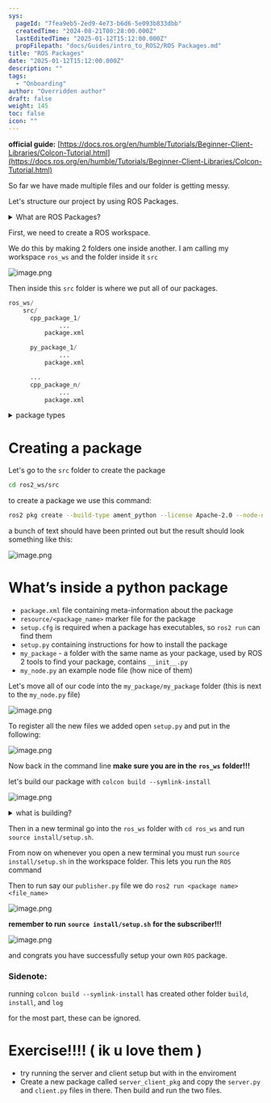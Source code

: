 ```yaml
---
sys:
  pageId: "7fea9eb5-2ed9-4e73-b6d6-5e093b833dbb"
  createdTime: "2024-08-21T00:28:00.000Z"
  lastEditedTime: "2025-01-12T15:12:00.000Z"
  propFilepath: "docs/Guides/intro_to_ROS2/ROS Packages.md"
title: "ROS Packages"
date: "2025-01-12T15:12:00.000Z"
description: ""
tags:
  - "Onboarding"
author: "Overridden author"
draft: false
weight: 145
toc: false
icon: ""
---
```


**official guide:** [https://docs.ros.org/en/humble/Tutorials/Beginner-Client-Libraries/Colcon-Tutorial.html](https://docs.ros.org/en/humble/Tutorials/Beginner-Client-Libraries/Colcon-Tutorial.html)

So far we have made multiple files and our folder is getting messy.

Let's structure our project by using ROS Packages.

<details>

<summary>What are ROS Packages?</summary>

ROS Packages are, as the name implies, packages of code that are highly sharable between ROS developers.

They consist of a folder, `package.xml` file, and source code

```python
      cpp_package_1/
		      ... imagine much code files here ..
          package.xml
```

</details>

First, we need to create a ROS workspace.

We do this by making 2 folders one inside another. I am calling my workspace `ros_ws` and the folder inside it `src`

![image.png](https://prod-files-secure.s3.us-west-2.amazonaws.com/d518164a-d88e-44d1-a4ee-3adb3bd8bce0/70706947-fd18-4537-a67b-e12946812d31/image.png?X-Amz-Algorithm=AWS4-HMAC-SHA256&X-Amz-Content-Sha256=UNSIGNED-PAYLOAD&X-Amz-Credential=ASIAZI2LB466QRQ5HRZJ%2F20250307%2Fus-west-2%2Fs3%2Faws4_request&X-Amz-Date=20250307T230140Z&X-Amz-Expires=3600&X-Amz-Security-Token=IQoJb3JpZ2luX2VjEAYaCXVzLXdlc3QtMiJHMEUCIBfG0WIx%2BRFsvAt4RjsS5ZsqH%2Bk31%2FUSvhHrmiJfbsrhAiEAtR0EK0UIJXCF5vwdw0FzuA9yry2P73UIUvBKPIG%2BuVsq%2FwMITxAAGgw2Mzc0MjMxODM4MDUiDADiYk170JG5gpWIhyrcA885rMa1ar06CF3Ab3x1BzxcWCVJ1FYcCMrPTC4%2FY0apH8A28KnpWhmlGcNaNGySRKolrjH9JAvhMAMVc0I7EFzp1aS4ZkWGoum9nFJrWh1UKfNoqQdqfFnzOimCG%2FCEELpU7HqoXBtpGbtUMBAWmEZu24Er7xTnY1PCgV4cMBqREYcKgzIeKoaGlQbH8wrd2Sw0p2XMX6C%2BfgSjYXBKuWMwZtTKRTeaux2YgrgZR8PmQcYhFVBUZILjyJL8EE0SgiywWfBcisv3Owal%2BORE8Qw5MBeQ6w2LwyEtZUVYc4UDVzD9ia3sWmeCF4ZsnyQV7DBaO6F7HAM9Lu%2FiAwcWuBwacJC%2B6IF80hzlw81g%2FmCgTjkHCqdXsNbfSAUI%2BjHvkbEdFOgy%2FUDtbpMRLATIvAft1eDk6sgxrhDi3%2BkqmtjP8008L5l748ApWtcMNCjPM0HLXprTCwru1H9OV6RphpKo90UMl%2BFvLM35YNQ8lGkyXYRoENXDRlzmQekMliJQVmD8tNDxrexvc8MwhLHbazDxpNq47I7n%2BgTfhfEK%2BXDcFk7gW1IWHgIXB1ZdfeBS9tmxJJnxidxBC0PoLqGF%2B9G15az80nV3J56Qd%2BNqY5Z9Y3xm7YhzjN26VFOBMLverb4GOqUBTUgi05iqD0uqwKI1FrglrmfM%2F5S4%2BIFNZ8mXu4h90WKA6mJ61cZLozrc4exdn5NwwvL3dMAO0F2Ab83XZ9HIYRDl3GNoidaNBzwA%2FokPEeEAu%2B5rKjQtvDy%2B8dSmCf2Jh2banBipAj87MkQr2FHu78%2BO59qZVwcTY8yDUDVABq%2FNHEHv%2BEtF2z7sQO0MIgX8HUayxtmfhlNgi82C5eVKnwHQquew&X-Amz-Signature=18837e5ef4e5ac9cbdf1f3070fe1149d845d0dc86c2f431ad514f1b467cdf444&X-Amz-SignedHeaders=host&x-id=GetObject)

Then inside this `src` folder is where we put all of our packages.

```python
ros_ws/
    src/
      cpp_package_1/
		      ...
          package.xml

      py_package_1/
		      ...
          package.xml

      ...
      cpp_package_n/
		      ...
          package.xml

```

<details>

<summary>package types</summary>

packages can be either `C++` or python.

the intern file structure is different for each but for this guide we will stick to creating python packages

</details>

# Creating a package

Let's go to the `src` folder to create the package

```bash
cd ros2_ws/src
```

to create a package we use this command:

```bash
ros2 pkg create --build-type ament_python --license Apache-2.0 --node-name my_node my_package
```

a bunch of text should have been printed out but the result should look something like this:

![image.png](https://prod-files-secure.s3.us-west-2.amazonaws.com/d518164a-d88e-44d1-a4ee-3adb3bd8bce0/e6cf1e3f-8512-4a3e-b131-079f800bf3e8/image.png?X-Amz-Algorithm=AWS4-HMAC-SHA256&X-Amz-Content-Sha256=UNSIGNED-PAYLOAD&X-Amz-Credential=ASIAZI2LB466QRQ5HRZJ%2F20250307%2Fus-west-2%2Fs3%2Faws4_request&X-Amz-Date=20250307T230140Z&X-Amz-Expires=3600&X-Amz-Security-Token=IQoJb3JpZ2luX2VjEAYaCXVzLXdlc3QtMiJHMEUCIBfG0WIx%2BRFsvAt4RjsS5ZsqH%2Bk31%2FUSvhHrmiJfbsrhAiEAtR0EK0UIJXCF5vwdw0FzuA9yry2P73UIUvBKPIG%2BuVsq%2FwMITxAAGgw2Mzc0MjMxODM4MDUiDADiYk170JG5gpWIhyrcA885rMa1ar06CF3Ab3x1BzxcWCVJ1FYcCMrPTC4%2FY0apH8A28KnpWhmlGcNaNGySRKolrjH9JAvhMAMVc0I7EFzp1aS4ZkWGoum9nFJrWh1UKfNoqQdqfFnzOimCG%2FCEELpU7HqoXBtpGbtUMBAWmEZu24Er7xTnY1PCgV4cMBqREYcKgzIeKoaGlQbH8wrd2Sw0p2XMX6C%2BfgSjYXBKuWMwZtTKRTeaux2YgrgZR8PmQcYhFVBUZILjyJL8EE0SgiywWfBcisv3Owal%2BORE8Qw5MBeQ6w2LwyEtZUVYc4UDVzD9ia3sWmeCF4ZsnyQV7DBaO6F7HAM9Lu%2FiAwcWuBwacJC%2B6IF80hzlw81g%2FmCgTjkHCqdXsNbfSAUI%2BjHvkbEdFOgy%2FUDtbpMRLATIvAft1eDk6sgxrhDi3%2BkqmtjP8008L5l748ApWtcMNCjPM0HLXprTCwru1H9OV6RphpKo90UMl%2BFvLM35YNQ8lGkyXYRoENXDRlzmQekMliJQVmD8tNDxrexvc8MwhLHbazDxpNq47I7n%2BgTfhfEK%2BXDcFk7gW1IWHgIXB1ZdfeBS9tmxJJnxidxBC0PoLqGF%2B9G15az80nV3J56Qd%2BNqY5Z9Y3xm7YhzjN26VFOBMLverb4GOqUBTUgi05iqD0uqwKI1FrglrmfM%2F5S4%2BIFNZ8mXu4h90WKA6mJ61cZLozrc4exdn5NwwvL3dMAO0F2Ab83XZ9HIYRDl3GNoidaNBzwA%2FokPEeEAu%2B5rKjQtvDy%2B8dSmCf2Jh2banBipAj87MkQr2FHu78%2BO59qZVwcTY8yDUDVABq%2FNHEHv%2BEtF2z7sQO0MIgX8HUayxtmfhlNgi82C5eVKnwHQquew&X-Amz-Signature=9a4ebd4b8803706aa3b1059b80cdf06d3eefe609bd11833fa51485a5302ecba4&X-Amz-SignedHeaders=host&x-id=GetObject)

# What’s inside a python package

- `package.xml` file containing meta-information about the package
- `resource/<package_name>` marker file for the package
- `setup.cfg` is required when a package has executables, so `ros2 run` can find them
- `setup.py` containing instructions for how to install the package
- `my_package` - a folder with the same name as your package, used by ROS 2 tools to find your package, contains `__init__.py`
- `my_node.py` an example node file (how nice of them)

Let's move all of our code into the `my_package/my_package` folder (this is next to the `my_node.py` file)

![image.png](https://prod-files-secure.s3.us-west-2.amazonaws.com/d518164a-d88e-44d1-a4ee-3adb3bd8bce0/9ce58f11-0da9-4d3e-b86d-506a9685d378/image.png?X-Amz-Algorithm=AWS4-HMAC-SHA256&X-Amz-Content-Sha256=UNSIGNED-PAYLOAD&X-Amz-Credential=ASIAZI2LB466QRQ5HRZJ%2F20250307%2Fus-west-2%2Fs3%2Faws4_request&X-Amz-Date=20250307T230140Z&X-Amz-Expires=3600&X-Amz-Security-Token=IQoJb3JpZ2luX2VjEAYaCXVzLXdlc3QtMiJHMEUCIBfG0WIx%2BRFsvAt4RjsS5ZsqH%2Bk31%2FUSvhHrmiJfbsrhAiEAtR0EK0UIJXCF5vwdw0FzuA9yry2P73UIUvBKPIG%2BuVsq%2FwMITxAAGgw2Mzc0MjMxODM4MDUiDADiYk170JG5gpWIhyrcA885rMa1ar06CF3Ab3x1BzxcWCVJ1FYcCMrPTC4%2FY0apH8A28KnpWhmlGcNaNGySRKolrjH9JAvhMAMVc0I7EFzp1aS4ZkWGoum9nFJrWh1UKfNoqQdqfFnzOimCG%2FCEELpU7HqoXBtpGbtUMBAWmEZu24Er7xTnY1PCgV4cMBqREYcKgzIeKoaGlQbH8wrd2Sw0p2XMX6C%2BfgSjYXBKuWMwZtTKRTeaux2YgrgZR8PmQcYhFVBUZILjyJL8EE0SgiywWfBcisv3Owal%2BORE8Qw5MBeQ6w2LwyEtZUVYc4UDVzD9ia3sWmeCF4ZsnyQV7DBaO6F7HAM9Lu%2FiAwcWuBwacJC%2B6IF80hzlw81g%2FmCgTjkHCqdXsNbfSAUI%2BjHvkbEdFOgy%2FUDtbpMRLATIvAft1eDk6sgxrhDi3%2BkqmtjP8008L5l748ApWtcMNCjPM0HLXprTCwru1H9OV6RphpKo90UMl%2BFvLM35YNQ8lGkyXYRoENXDRlzmQekMliJQVmD8tNDxrexvc8MwhLHbazDxpNq47I7n%2BgTfhfEK%2BXDcFk7gW1IWHgIXB1ZdfeBS9tmxJJnxidxBC0PoLqGF%2B9G15az80nV3J56Qd%2BNqY5Z9Y3xm7YhzjN26VFOBMLverb4GOqUBTUgi05iqD0uqwKI1FrglrmfM%2F5S4%2BIFNZ8mXu4h90WKA6mJ61cZLozrc4exdn5NwwvL3dMAO0F2Ab83XZ9HIYRDl3GNoidaNBzwA%2FokPEeEAu%2B5rKjQtvDy%2B8dSmCf2Jh2banBipAj87MkQr2FHu78%2BO59qZVwcTY8yDUDVABq%2FNHEHv%2BEtF2z7sQO0MIgX8HUayxtmfhlNgi82C5eVKnwHQquew&X-Amz-Signature=98aaf3d57749d8f6f71ea04bb876d1c7a9b03250288e359b3314de19f01a5619&X-Amz-SignedHeaders=host&x-id=GetObject)

To register all the new files we added open `setup.py` and put in the following:

![image.png](https://prod-files-secure.s3.us-west-2.amazonaws.com/d518164a-d88e-44d1-a4ee-3adb3bd8bce0/1cd7c262-4cae-4496-9d75-c178537d24a2/image.png?X-Amz-Algorithm=AWS4-HMAC-SHA256&X-Amz-Content-Sha256=UNSIGNED-PAYLOAD&X-Amz-Credential=ASIAZI2LB466QRQ5HRZJ%2F20250307%2Fus-west-2%2Fs3%2Faws4_request&X-Amz-Date=20250307T230140Z&X-Amz-Expires=3600&X-Amz-Security-Token=IQoJb3JpZ2luX2VjEAYaCXVzLXdlc3QtMiJHMEUCIBfG0WIx%2BRFsvAt4RjsS5ZsqH%2Bk31%2FUSvhHrmiJfbsrhAiEAtR0EK0UIJXCF5vwdw0FzuA9yry2P73UIUvBKPIG%2BuVsq%2FwMITxAAGgw2Mzc0MjMxODM4MDUiDADiYk170JG5gpWIhyrcA885rMa1ar06CF3Ab3x1BzxcWCVJ1FYcCMrPTC4%2FY0apH8A28KnpWhmlGcNaNGySRKolrjH9JAvhMAMVc0I7EFzp1aS4ZkWGoum9nFJrWh1UKfNoqQdqfFnzOimCG%2FCEELpU7HqoXBtpGbtUMBAWmEZu24Er7xTnY1PCgV4cMBqREYcKgzIeKoaGlQbH8wrd2Sw0p2XMX6C%2BfgSjYXBKuWMwZtTKRTeaux2YgrgZR8PmQcYhFVBUZILjyJL8EE0SgiywWfBcisv3Owal%2BORE8Qw5MBeQ6w2LwyEtZUVYc4UDVzD9ia3sWmeCF4ZsnyQV7DBaO6F7HAM9Lu%2FiAwcWuBwacJC%2B6IF80hzlw81g%2FmCgTjkHCqdXsNbfSAUI%2BjHvkbEdFOgy%2FUDtbpMRLATIvAft1eDk6sgxrhDi3%2BkqmtjP8008L5l748ApWtcMNCjPM0HLXprTCwru1H9OV6RphpKo90UMl%2BFvLM35YNQ8lGkyXYRoENXDRlzmQekMliJQVmD8tNDxrexvc8MwhLHbazDxpNq47I7n%2BgTfhfEK%2BXDcFk7gW1IWHgIXB1ZdfeBS9tmxJJnxidxBC0PoLqGF%2B9G15az80nV3J56Qd%2BNqY5Z9Y3xm7YhzjN26VFOBMLverb4GOqUBTUgi05iqD0uqwKI1FrglrmfM%2F5S4%2BIFNZ8mXu4h90WKA6mJ61cZLozrc4exdn5NwwvL3dMAO0F2Ab83XZ9HIYRDl3GNoidaNBzwA%2FokPEeEAu%2B5rKjQtvDy%2B8dSmCf2Jh2banBipAj87MkQr2FHu78%2BO59qZVwcTY8yDUDVABq%2FNHEHv%2BEtF2z7sQO0MIgX8HUayxtmfhlNgi82C5eVKnwHQquew&X-Amz-Signature=5f5a58c2cc2bd119c03d62616fbc570f364baf8150985fce7d9186f77417dd6e&X-Amz-SignedHeaders=host&x-id=GetObject)

Now back in the command line **make sure you are in the** **`ros_ws`** **folder!!!**

let's build our package with `colcon build --symlink-install`

![image.png](https://prod-files-secure.s3.us-west-2.amazonaws.com/d518164a-d88e-44d1-a4ee-3adb3bd8bce0/2f2a0d27-b173-48fd-b189-5f5c0ce65619/image.png?X-Amz-Algorithm=AWS4-HMAC-SHA256&X-Amz-Content-Sha256=UNSIGNED-PAYLOAD&X-Amz-Credential=ASIAZI2LB466QRQ5HRZJ%2F20250307%2Fus-west-2%2Fs3%2Faws4_request&X-Amz-Date=20250307T230140Z&X-Amz-Expires=3600&X-Amz-Security-Token=IQoJb3JpZ2luX2VjEAYaCXVzLXdlc3QtMiJHMEUCIBfG0WIx%2BRFsvAt4RjsS5ZsqH%2Bk31%2FUSvhHrmiJfbsrhAiEAtR0EK0UIJXCF5vwdw0FzuA9yry2P73UIUvBKPIG%2BuVsq%2FwMITxAAGgw2Mzc0MjMxODM4MDUiDADiYk170JG5gpWIhyrcA885rMa1ar06CF3Ab3x1BzxcWCVJ1FYcCMrPTC4%2FY0apH8A28KnpWhmlGcNaNGySRKolrjH9JAvhMAMVc0I7EFzp1aS4ZkWGoum9nFJrWh1UKfNoqQdqfFnzOimCG%2FCEELpU7HqoXBtpGbtUMBAWmEZu24Er7xTnY1PCgV4cMBqREYcKgzIeKoaGlQbH8wrd2Sw0p2XMX6C%2BfgSjYXBKuWMwZtTKRTeaux2YgrgZR8PmQcYhFVBUZILjyJL8EE0SgiywWfBcisv3Owal%2BORE8Qw5MBeQ6w2LwyEtZUVYc4UDVzD9ia3sWmeCF4ZsnyQV7DBaO6F7HAM9Lu%2FiAwcWuBwacJC%2B6IF80hzlw81g%2FmCgTjkHCqdXsNbfSAUI%2BjHvkbEdFOgy%2FUDtbpMRLATIvAft1eDk6sgxrhDi3%2BkqmtjP8008L5l748ApWtcMNCjPM0HLXprTCwru1H9OV6RphpKo90UMl%2BFvLM35YNQ8lGkyXYRoENXDRlzmQekMliJQVmD8tNDxrexvc8MwhLHbazDxpNq47I7n%2BgTfhfEK%2BXDcFk7gW1IWHgIXB1ZdfeBS9tmxJJnxidxBC0PoLqGF%2B9G15az80nV3J56Qd%2BNqY5Z9Y3xm7YhzjN26VFOBMLverb4GOqUBTUgi05iqD0uqwKI1FrglrmfM%2F5S4%2BIFNZ8mXu4h90WKA6mJ61cZLozrc4exdn5NwwvL3dMAO0F2Ab83XZ9HIYRDl3GNoidaNBzwA%2FokPEeEAu%2B5rKjQtvDy%2B8dSmCf2Jh2banBipAj87MkQr2FHu78%2BO59qZVwcTY8yDUDVABq%2FNHEHv%2BEtF2z7sQO0MIgX8HUayxtmfhlNgi82C5eVKnwHQquew&X-Amz-Signature=d7dd6e2a00e992711436b90578d2fdf623de144847f5cf5eb5e19a3d0285b3f5&X-Amz-SignedHeaders=host&x-id=GetObject)

<details>

<summary>what is building?</summary>

if you are a CS major at Rose-Hulman you will learn the answer to this in CSSE132

but TLDR; is it combines all the code files into one program that can be run easily 

</details>

Then in a new terminal go into the `ros_ws` folder with `cd ros_ws` and run `source install/setup.sh`. 

From now on whenever you open a new terminal you must run `source install/setup.sh` in the workspace folder. This lets you run the `ROS` command

Then to run say our `publisher.py` file we do `ros2 run <package name> <file_name>`

![image.png](https://prod-files-secure.s3.us-west-2.amazonaws.com/d518164a-d88e-44d1-a4ee-3adb3bd8bce0/4f4b1219-3a44-4632-aa0a-ce3471699f59/image.png?X-Amz-Algorithm=AWS4-HMAC-SHA256&X-Amz-Content-Sha256=UNSIGNED-PAYLOAD&X-Amz-Credential=ASIAZI2LB466QRQ5HRZJ%2F20250307%2Fus-west-2%2Fs3%2Faws4_request&X-Amz-Date=20250307T230140Z&X-Amz-Expires=3600&X-Amz-Security-Token=IQoJb3JpZ2luX2VjEAYaCXVzLXdlc3QtMiJHMEUCIBfG0WIx%2BRFsvAt4RjsS5ZsqH%2Bk31%2FUSvhHrmiJfbsrhAiEAtR0EK0UIJXCF5vwdw0FzuA9yry2P73UIUvBKPIG%2BuVsq%2FwMITxAAGgw2Mzc0MjMxODM4MDUiDADiYk170JG5gpWIhyrcA885rMa1ar06CF3Ab3x1BzxcWCVJ1FYcCMrPTC4%2FY0apH8A28KnpWhmlGcNaNGySRKolrjH9JAvhMAMVc0I7EFzp1aS4ZkWGoum9nFJrWh1UKfNoqQdqfFnzOimCG%2FCEELpU7HqoXBtpGbtUMBAWmEZu24Er7xTnY1PCgV4cMBqREYcKgzIeKoaGlQbH8wrd2Sw0p2XMX6C%2BfgSjYXBKuWMwZtTKRTeaux2YgrgZR8PmQcYhFVBUZILjyJL8EE0SgiywWfBcisv3Owal%2BORE8Qw5MBeQ6w2LwyEtZUVYc4UDVzD9ia3sWmeCF4ZsnyQV7DBaO6F7HAM9Lu%2FiAwcWuBwacJC%2B6IF80hzlw81g%2FmCgTjkHCqdXsNbfSAUI%2BjHvkbEdFOgy%2FUDtbpMRLATIvAft1eDk6sgxrhDi3%2BkqmtjP8008L5l748ApWtcMNCjPM0HLXprTCwru1H9OV6RphpKo90UMl%2BFvLM35YNQ8lGkyXYRoENXDRlzmQekMliJQVmD8tNDxrexvc8MwhLHbazDxpNq47I7n%2BgTfhfEK%2BXDcFk7gW1IWHgIXB1ZdfeBS9tmxJJnxidxBC0PoLqGF%2B9G15az80nV3J56Qd%2BNqY5Z9Y3xm7YhzjN26VFOBMLverb4GOqUBTUgi05iqD0uqwKI1FrglrmfM%2F5S4%2BIFNZ8mXu4h90WKA6mJ61cZLozrc4exdn5NwwvL3dMAO0F2Ab83XZ9HIYRDl3GNoidaNBzwA%2FokPEeEAu%2B5rKjQtvDy%2B8dSmCf2Jh2banBipAj87MkQr2FHu78%2BO59qZVwcTY8yDUDVABq%2FNHEHv%2BEtF2z7sQO0MIgX8HUayxtmfhlNgi82C5eVKnwHQquew&X-Amz-Signature=3e793412d2ec8bf592b5bb8d15ced2fc9980d0f9e7e89c2a45d607c772985581&X-Amz-SignedHeaders=host&x-id=GetObject)

**remember to run** **`source install/setup.sh`** **for the subscriber!!!**

![image.png](https://prod-files-secure.s3.us-west-2.amazonaws.com/d518164a-d88e-44d1-a4ee-3adb3bd8bce0/02121119-dad4-49ec-8356-c956108b4243/image.png?X-Amz-Algorithm=AWS4-HMAC-SHA256&X-Amz-Content-Sha256=UNSIGNED-PAYLOAD&X-Amz-Credential=ASIAZI2LB466QRQ5HRZJ%2F20250307%2Fus-west-2%2Fs3%2Faws4_request&X-Amz-Date=20250307T230140Z&X-Amz-Expires=3600&X-Amz-Security-Token=IQoJb3JpZ2luX2VjEAYaCXVzLXdlc3QtMiJHMEUCIBfG0WIx%2BRFsvAt4RjsS5ZsqH%2Bk31%2FUSvhHrmiJfbsrhAiEAtR0EK0UIJXCF5vwdw0FzuA9yry2P73UIUvBKPIG%2BuVsq%2FwMITxAAGgw2Mzc0MjMxODM4MDUiDADiYk170JG5gpWIhyrcA885rMa1ar06CF3Ab3x1BzxcWCVJ1FYcCMrPTC4%2FY0apH8A28KnpWhmlGcNaNGySRKolrjH9JAvhMAMVc0I7EFzp1aS4ZkWGoum9nFJrWh1UKfNoqQdqfFnzOimCG%2FCEELpU7HqoXBtpGbtUMBAWmEZu24Er7xTnY1PCgV4cMBqREYcKgzIeKoaGlQbH8wrd2Sw0p2XMX6C%2BfgSjYXBKuWMwZtTKRTeaux2YgrgZR8PmQcYhFVBUZILjyJL8EE0SgiywWfBcisv3Owal%2BORE8Qw5MBeQ6w2LwyEtZUVYc4UDVzD9ia3sWmeCF4ZsnyQV7DBaO6F7HAM9Lu%2FiAwcWuBwacJC%2B6IF80hzlw81g%2FmCgTjkHCqdXsNbfSAUI%2BjHvkbEdFOgy%2FUDtbpMRLATIvAft1eDk6sgxrhDi3%2BkqmtjP8008L5l748ApWtcMNCjPM0HLXprTCwru1H9OV6RphpKo90UMl%2BFvLM35YNQ8lGkyXYRoENXDRlzmQekMliJQVmD8tNDxrexvc8MwhLHbazDxpNq47I7n%2BgTfhfEK%2BXDcFk7gW1IWHgIXB1ZdfeBS9tmxJJnxidxBC0PoLqGF%2B9G15az80nV3J56Qd%2BNqY5Z9Y3xm7YhzjN26VFOBMLverb4GOqUBTUgi05iqD0uqwKI1FrglrmfM%2F5S4%2BIFNZ8mXu4h90WKA6mJ61cZLozrc4exdn5NwwvL3dMAO0F2Ab83XZ9HIYRDl3GNoidaNBzwA%2FokPEeEAu%2B5rKjQtvDy%2B8dSmCf2Jh2banBipAj87MkQr2FHu78%2BO59qZVwcTY8yDUDVABq%2FNHEHv%2BEtF2z7sQO0MIgX8HUayxtmfhlNgi82C5eVKnwHQquew&X-Amz-Signature=e87ff508a8b2dbb22ac51b8a1dce5f1669e1d98dc4b41329b1e1c0b7f484242e&X-Amz-SignedHeaders=host&x-id=GetObject)

and congrats you have successfully setup your own `ROS` package.

### Sidenote:

running `colcon build --symlink-install` has created other folder `build`, `install`, and `log`

for the most part, these can be ignored.

# Exercise!!!! ( ik u love them )

- try running the server and client setup but with in the enviroment
- Create a new package called `server_client_pkg` and copy the `server.py` and `client.py` files in there. Then build and run the two files.
